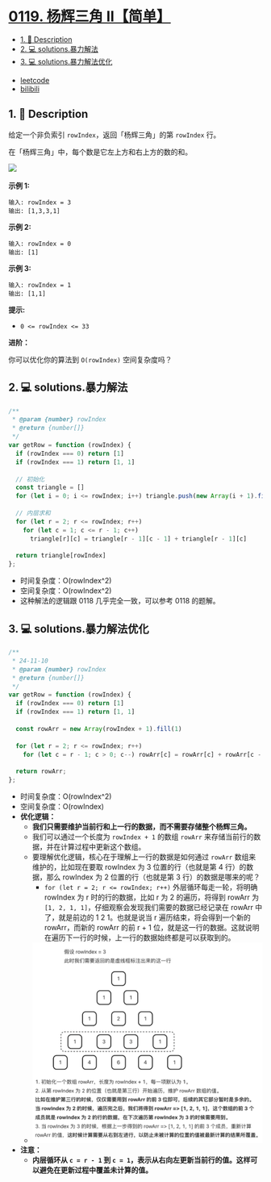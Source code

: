 # [0119. 杨辉三角 II【简单】](https://github.com/Tdahuyou/leetcode/tree/main/0119.%20%E6%9D%A8%E8%BE%89%E4%B8%89%E8%A7%92%20II%E3%80%90%E7%AE%80%E5%8D%95%E3%80%91)

<!-- region:toc -->
- [1. 📝 Description](#1--description-26)
- [2. 💻 solutions.暴力解法](#2--solutions暴力解法-6)
- [3. 💻 solutions.暴力解法优化](#3--solutions暴力解法优化)
<!-- endregion:toc -->
- [leetcode](https://leetcode.cn/problems/pascals-triangle-ii)
- [bilibili](https://www.bilibili.com/video/BV1DivNejEb1/)

## 1. 📝 Description

给定一个非负索引 `rowIndex`，返回「杨辉三角」的第 `rowIndex` 行。

在「杨辉三角」中，每个数是它左上方和右上方的数的和。

![](https://pic.leetcode-cn.com/1626927345-DZmfxB-PascalTriangleAnimated2.gif)

**示例 1:**
```
输入: rowIndex = 3
输出: [1,3,3,1]

```
**示例 2:**
```
输入: rowIndex = 0
输出: [1]

```
**示例 3:**
```
输入: rowIndex = 1
输出: [1,1]

```
**提示:**

- `0 <= rowIndex <= 33`

**进阶：**

你可以优化你的算法到 `O(rowIndex)` 空间复杂度吗？

## 2. 💻 solutions.暴力解法

```js
/**
 * @param {number} rowIndex
 * @return {number[]}
 */
var getRow = function (rowIndex) {
  if (rowIndex === 0) return [1]
  if (rowIndex === 1) return [1, 1]

  // 初始化
  const triangle = []
  for (let i = 0; i <= rowIndex; i++) triangle.push(new Array(i + 1).fill(1))

  // 内层求和
  for (let r = 2; r <= rowIndex; r++)
    for (let c = 1; c <= r - 1; c++)
      triangle[r][c] = triangle[r - 1][c - 1] + triangle[r - 1][c]

  return triangle[rowIndex]
};
```

- 时间复杂度：O(rowIndex^2)
- 空间复杂度：O(rowIndex^2)
- 这种解法的逻辑跟 0118 几乎完全一致，可以参考 0118 的题解。

## 3. 💻 solutions.暴力解法优化

```js
/**
 * 24-11-10
 * @param {number} rowIndex
 * @return {number[]}
 */
var getRow = function (rowIndex) {
  if (rowIndex === 0) return [1]
  if (rowIndex === 1) return [1, 1]

  const rowArr = new Array(rowIndex + 1).fill(1)

  for (let r = 2; r <= rowIndex; r++)
    for (let c = r - 1; c > 0; c--) rowArr[c] = rowArr[c] + rowArr[c - 1]

  return rowArr;
};
```

- 时间复杂度：O(rowIndex^2)
- 空间复杂度：O(rowIndex)
- **优化逻辑：**
  - **我们只需要维护当前行和上一行的数据，而不需要存储整个杨辉三角。**
  - 我们可以通过一个长度为 `rowIndex + 1` 的数组 `rowArr` 来存储当前行的数据，并在计算过程中更新这个数组。
  - 要理解优化逻辑，核心在于理解上一行的数据是如何通过 `rowArr` 数组来维护的，比如现在要取 rowIndex 为 3 位置的行（也就是第 4 行）的数据，那么 rowIndex 为 2 位置的行（也就是第 3 行）的数据是哪来的呢？
    - `for (let r = 2; r <= rowIndex; r++)` 外层循环每走一轮，将明确 rowIndex 为 r 时的行的数据，比如 r 为 2 的遍历，将得到 rowArr 为 `[1, 2, 1, 1]`，仔细观察会发现我们需要的数据已经记录在 rowArr 中了，就是前边的 1 2 1。也就是说当 r 遍历结束，将会得到一个新的 rowArr，而新的 rowArr 的前 r + 1 位，就是这一行的数据。这就说明在遍历下一行的时候，上一行的数据始终都是可以获取到的。
  - ![](assets/2024-11-10-22-31-54.png)
- **注意：**
  - **内层循环从 `c = r - 1` 到 `c = 1`，表示从右向左更新当前行的值。这样可以避免在更新过程中覆盖未计算的值。**






